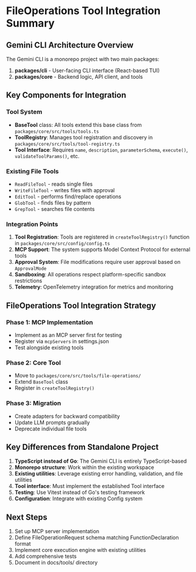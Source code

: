 # FileOperations Tool Integration Summary

## Gemini CLI Architecture Overview

The Gemini CLI is a monorepo project with two main packages:

1. **packages/cli** - User-facing CLI interface (React-based TUI)
2. **packages/core** - Backend logic, API client, and tools

## Key Components for Integration

### Tool System
- **BaseTool** class: All tools extend this base class from `packages/core/src/tools/tools.ts`
- **ToolRegistry**: Manages tool registration and discovery in `packages/core/src/tools/tool-registry.ts`
- **Tool Interface**: Requires `name`, `description`, `parameterSchema`, `execute()`, `validateToolParams()`, etc.

### Existing File Tools
- `ReadFileTool` - reads single files
- `WriteFileTool` - writes files with approval
- `EditTool` - performs find/replace operations
- `GlobTool` - finds files by pattern
- `GrepTool` - searches file contents

### Integration Points

1. **Tool Registration**: Tools are registered in `createToolRegistry()` function in `packages/core/src/config/config.ts`
2. **MCP Support**: The system supports Model Context Protocol for external tools
3. **Approval System**: File modifications require user approval based on `ApprovalMode`
4. **Sandboxing**: All operations respect platform-specific sandbox restrictions
5. **Telemetry**: OpenTelemetry integration for metrics and monitoring

## FileOperations Tool Integration Strategy

### Phase 1: MCP Implementation
- Implement as an MCP server first for testing
- Register via `mcpServers` in settings.json
- Test alongside existing tools

### Phase 2: Core Tool
- Move to `packages/core/src/tools/file-operations/`
- Extend `BaseTool` class
- Register in `createToolRegistry()`

### Phase 3: Migration
- Create adapters for backward compatibility
- Update LLM prompts gradually
- Deprecate individual file tools

## Key Differences from Standalone Project

1. **TypeScript instead of Go**: The Gemini CLI is entirely TypeScript-based
2. **Monorepo structure**: Work within the existing workspace
3. **Existing utilities**: Leverage existing error handling, validation, and file utilities
4. **Tool interface**: Must implement the established Tool interface
5. **Testing**: Use Vitest instead of Go's testing framework
6. **Configuration**: Integrate with existing Config system

## Next Steps

1. Set up MCP server implementation
2. Define FileOperationRequest schema matching FunctionDeclaration format
3. Implement core execution engine with existing utilities
4. Add comprehensive tests
5. Document in docs/tools/ directory